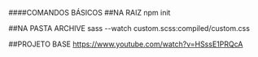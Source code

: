 ####COMANDOS BÁSICOS
  ##NA RAIZ
  npm init

  ##NA PASTA ARCHIVE
  sass --watch custom.scss:compiled/custom.css 

  ##PROJETO BASE
  https://www.youtube.com/watch?v=HSssE1PRQcA